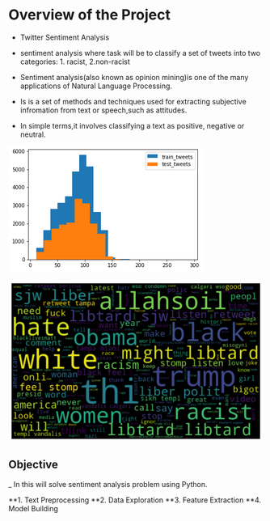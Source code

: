# Overview of the Project

* Twitter Sentiment Analysis

* sentiment analysis where task will be to classify a set of tweets into two categories: 1. racist, 2.non-racist

* Sentiment analysis(also known as opinion mining)is one of the many applications of Natural Language Processing.

* Is is a set of methods and techniques used for extracting subjective infromation from text or speech,such as attitudes.

* In simple terms,it involves classifying a text as positive, negative or neutral.


![](https://github.com/Jyothif/NLP-Twitter-sentiment-analysis/blob/master/images/download%20(1).png)

![](https://github.com/Jyothif/NLP-Twitter-sentiment-analysis/blob/master/images/download%20(2).png)

## Objective
_ In this will solve sentiment analysis problem using Python.

**1. Text Preprocessing
**2. Data Exploration
**3. Feature Extraction
**4. Model Building



